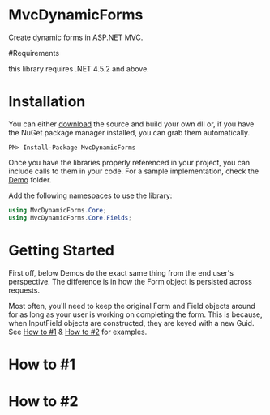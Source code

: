 # MvcDynamicForms

Create dynamic forms in ASP.NET MVC.

#Requirements

this library requires .NET 4.5.2 and above.

# Installation

You can either <a href="https://github.com/lettucebo/MvcDynamicForms.git">download</a> the source and build your own dll or, if you have the NuGet package manager installed, you can grab them automatically.

```
PM> Install-Package MvcDynamicForms
```

Once you have the libraries properly referenced in your project, you can include calls to them in your code. 
For a sample implementation, check the [Demo](https://github.com/lettucebo/MvcDynamicForms/tree/master/MvcDynamicForms.Demo) folder.

Add the following namespaces to use the library:
``` csharp
using MvcDynamicForms.Core;
using MvcDynamicForms.Core.Fields;
```

# Getting Started

First off, below Demos do the exact same thing from the end user's perspective. The difference is in how the Form object is persisted across requests.

Most often, you'll need to keep the original Form and Field objects around for as long as your user is working on completing the form. This is because, when InputField objects are constructed, they are keyed with a new Guid. See [How to #1](#how-to-1) & [How to #2](#how-to-2) for examples.

# How to #1

# How to #2
